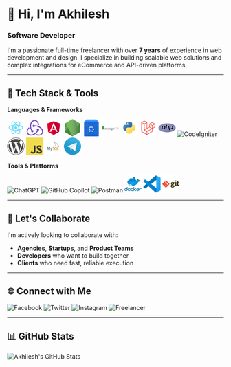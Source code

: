 # 👋 Hi, I'm Akhilesh

### Software Developer

I'm a passionate full-time freelancer with over **7 years** of experience in web development and design. I specialize in building scalable web solutions and complex integrations for eCommerce and API-driven platforms.

---

## 🧠 Tech Stack & Tools

**Languages & Frameworks**

<p align="left">
  <img alt="React" title="React" width="40" src="https://raw.githubusercontent.com/github/explore/80688e429a7d4ef2fca1e82350fe8e3517d3494d/topics/react/react.png" />
  <img alt="Redux" title="Redux" width="40" src="https://raw.githubusercontent.com/github/explore/80688e429a7d4ef2fca1e82350fe8e3517d3494d/topics/redux/redux.png" />
  <img alt="Angular" title="Angular" width="40" src="https://raw.githubusercontent.com/github/explore/main/topics/angular/angular.png" />
  <img alt="Node.js" title="Node.js" width="40" src="https://raw.githubusercontent.com/github/explore/80688e429a7d4ef2fca1e82350fe8e3517d3494d/topics/nodejs/nodejs.png" />
  <img alt="Chrome Extensions" title="Chrome Extensions" width="40" src="https://raw.githubusercontent.com/github/explore/8eaa4711f3b6015070483ff1c3b707292304efe4/topics/chrome-extension/chrome-extension.png" />
  <img alt="MongoDB" title="MongoDB" width="40" src="https://raw.githubusercontent.com/github/explore/main/topics/mongodb/mongodb.png" />
  <img alt="Python" title="Python" width="40" src="https://raw.githubusercontent.com/github/explore/80688e429a7d4ef2fca1e82350fe8e3517d3494d/topics/python/python.png" />
  <img alt="Laravel" title="Laravel" width="40" src="https://raw.githubusercontent.com/github/explore/56a826d05cf762b2b50ecbe7d492a839b04f3fbf/topics/laravel/laravel.png" />
  <img alt="PHP" title="PHP" width="40" src="https://raw.githubusercontent.com/github/explore/main/topics/php/php.png" />
  <img alt="CodeIgniter" title="CodeIgniter" width="40" src="https://cdn.cdnlogo.com/logos/c/31/codeigniter.svg" />
  <img alt="WordPress" title="WordPress" width="40" src="https://raw.githubusercontent.com/github/explore/main/topics/wordpress/wordpress.png" />
  <img alt="JavaScript" title="JavaScript" width="40" src="https://raw.githubusercontent.com/github/explore/main/topics/javascript/javascript.png" />
  <img alt="MySQL" title="MySQL" width="40" src="https://raw.githubusercontent.com/github/explore/main/topics/mysql/mysql.png" />
  <img alt="MySQL" title="MySQL" width="40" src="https://raw.githubusercontent.com/github/explore/80688e429a7d4ef2fca1e82350fe8e3517d3494d/topics/telegram/telegram.png" />
</p>

**Tools & Platforms**

<p align="left">
  <img alt="ChatGPT" title="ChatGPT" width="40" src="https://upload.wikimedia.org/wikipedia/commons/0/04/ChatGPT_logo.svg" />
  <img alt="GitHub Copilot" title="GitHub Copilot" width="40" src="https://avatars.githubusercontent.com/u/109383180?s=200&v=4" />
  <img alt="Postman" title="Postman" width="40" src="https://www.vectorlogo.zone/logos/getpostman/getpostman-icon.svg" />
  <img alt="Docker" title="Docker" width="40" src="https://raw.githubusercontent.com/github/explore/main/topics/docker/docker.png" />
  <img alt="VS Code" title="Visual Studio Code" width="40" src="https://raw.githubusercontent.com/github/explore/main/topics/visual-studio-code/visual-studio-code.png" />
  <img alt="Git" title="Git" width="40" src="https://raw.githubusercontent.com/github/explore/main/topics/git/git.png" />
</p>

---

## 🤝 Let's Collaborate

I'm actively looking to collaborate with:
- **Agencies**, **Startups**, and **Product Teams**
- **Developers** who want to build together
- **Clients** who need fast, reliable execution

---

## 🌐 Connect with Me

<a href="https://www.facebook.com/profile.php?id=100002855547226" target="_blank" style="text-decoration: none;">
  <img src="https://cdn-icons-png.flaticon.com/512/733/733547.png" width="24" alt="Facebook" />
</a>
<a href="https://twitter.com/akhiles26101623" target="_blank" style="text-decoration: none;">
  <img src="https://cdn-icons-png.flaticon.com/512/733/733579.png" width="24" alt="Twitter" />
</a>
<a href="https://www.instagram.com/meakay47/" target="_blank" style="text-decoration: none;">
  <img src="https://cdn-icons-png.flaticon.com/512/733/733558.png" width="24" alt="Instagram" />
</a>
<a href="https://www.freelancer.com/u/akhileshsharma09" target="_blank" style="text-decoration: none;">
  <img src="https://www.f-cdn.com/assets/main/en/assets/freelancer-logo-light.svg" width="100" alt="Freelancer" />
</a>

---

## 📊 GitHub Stats

<img alt="Akhilesh's GitHub Stats" src="https://github-readme-stats.vercel.app/api?username=sharmamonu1515&show_icons=true&count_private=true&hide=prs&hide_border=true" />
